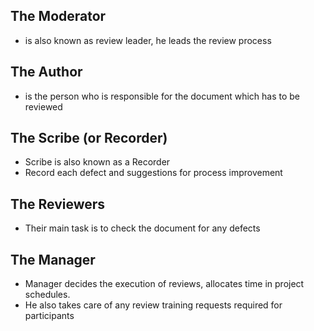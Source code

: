 ## The Moderator
- is also known as review leader, he leads the review process
## The Author
- is the person who is responsible for the document which has to be reviewed
## The Scribe (or Recorder)
- Scribe is also known as a Recorder
- Record each defect and suggestions for process improvement
## The Reviewers
- Their main task is to check the document for any defects
## The Manager
- Manager decides the execution of reviews, allocates time in project schedules.
- He also takes care of any review training requests required for participants